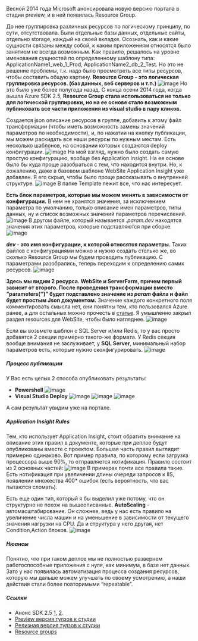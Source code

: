 Весной 2014 года Microsoft анонсировала новую версию портала в стадии preview, и в ней появилась Resource Group. 

До нее группировка различных ресурсов по логическому принципу, по сути, отсутствовала. Были отдельные базы данных, отдельные сайты, отдельно storage, каждый на своей вкладке. Осознать, как и какие сущности связаны между собой, к каким приложениям относятся было занятием не всегда возможным. Как правило, решалось на уровне именования сущностей по определенному шаблону типа: ApplicationName1_web_1_Prod, ApplicationName2_db_2_Test. Но это не решение проблемы, т.к. надо было просмотреть все типы ресурсов, чтобы составить общую картину.
<b>Resource Group - это логическая группировка ресурсов. (баз данных, веб серверов и т.п.)</b>
<img src="http://habrastorage.org/files/d0f/a1f/d43/d0fa1fd4330d4909a452794ff707689e.png" alt="image"/>
Но это было уже более полугода назад. С конца осени 2014 года, когда вышла Azure SDK 2.5, <b>Resource Group стала использоваться не только для логической группировки, но на ее основе стало возможным публиковать все части приложения из visual studio в пару кликов.</b>
 
Создается json описание ресурсов в группе, добавить к этому файл трансформации (чтобы иметь возможность замены значений параметров по необходимости), и, по нажатии на кнопку публикации, мы можем раскидать все наши ресурсы по нужным местам. 
<habracut>
Есть несколько шаблонов, на основании которых создаются deploy конфигурации.
<img src="http://habrastorage.org/files/b52/7de/aa3/b527deaa30dd42f2b565a20c22e890f8.png" alt="image"/>
На мой взгляд, нужно было создать самую простую конфигурацию, вообще без Application Insight. На ее основе было бы куда проще разобраться с тем, что находится внутри. Но, к сожалению, даже в базовом шаблоне WebSite Application Insight уже добавлен.  Я его скрыл, чтобы было проще рассказывать о внутренней структуре.
<spoiler title="В итоге получится вот такой проект">
<img src="http://habrastorage.org/files/a9d/73a/12b/a9d73a12b36d4f4d8d1314076aeed07c.png" alt="image"/></spoiler>
В папке Template лежит все, что нас интересует. 

<b>Есть блок параметров, которые мы можем менять в зависимости от конфигурации.</b>
В нем не хранятся значения, за исключением параметра по умолчанию, только описание имен параметров, типы данных, ну и список возможных значений параметров перечислений.
<img src="http://habrastorage.org/files/9ff/2b5/737/9ff2b5737e1e4b21950771b77b67941a.png" alt="image"/>
В другом файле, который называется *.param.dev* находятся значения этих параметров, которые подставляются при сборке.
<img src="http://habrastorage.org/files/69a/16d/abe/69a16dabe29142d5ad22ed2b2635a940.png" alt="image"/>

<b>*dev* - это имя конфигурации, к которой относятся параметры.</b> Таких файлов с конфигурациями можно и нужно создать столько же, во сколько Resource Group мы будем проводить публикацию. 
С параметрами разобрались, теперь переходим к определению самих ресурсов.
<img src="http://habrastorage.org/files/418/452/e46/418452e46685493d821cd2c23945cfc9.png" alt="image"/>

<b>Здесь мы видим 2 ресурса. WebSite и ServerFarm, причем первый зависит от второго. После проведения трансформации вместо “parameters(‘’)” будет подставлено значение из *param* файла и файл будет простым Json документом.</b> Значение каждого конкретного поля комментировать смысла нет, они понятны тем, кто пользовался Azure ранее, а для остальных можно прочесть в <a href="http://azure.microsoft.com/blog/2014/11/26/azure-resource-manager-2-5-for-visual-studio/">статье</a>.
Я умышленно закрыл раздел resources для WebSite, чтобы было нагляднее. 
<spoiler title="Внутри ресурса - стандартные MSDEPLOY"><img src="http://habrastorage.org/files/ecd/9a9/0a2/ecd9a90a2880408a95ecb30a91c978d8.png" alt="image"/></spoiler>

Если вы возьмете шаблон с SQL Server и/или Redis, то у вас просто добавятся 2 секции примерно такого-же формата. У Redis секция вообще внимания не заслуживает, у <b>SQL Server</b>, минимальный набор параметров есть, которые нужно сконфигурировать. 
<spoiler title="Учетные данные администратора,размеры базы, collation, от куда принимать запросы  и т.п.">
<img src="http://habrastorage.org/files/b1c/517/3c3/b1c5173c375b41fc942312e4c86cde04.png" alt="image"/>
</spoiler>

<h5><b>Процесс публикации</b></h5>
У Вас есть целых 2 способа опубликовать результаты:
<ul>
<li><b>Powershell </b>
<spoiler title="Либо исполняете powershell скрипт, заботливо созданный разработчиками для автоматизации.">
<img src="http://habrastorage.org/files/519/cbf/bb6/519cbfbb610742e1873e344d4df88bab.png" alt="image"/></spoiler>
</li>
<li><b> Visual Studio Deploy</b>
<spoiler title="Либо нажимаете кнопку deploy на проекте,">
<img src="http://habrastorage.org/files/61c/dbb/6e8/61cdbb6e85a04aac8a177373c6d3b762.png" alt="image"/>
</spoiler>
<spoiler title="выбрав на основании какой подписки Azure и каких параметров проводить публикацию. ">
<img src="http://habrastorage.org/files/51f/51a/653/51f51a653a034ce39c0a905a182f697d.png" alt="image"/>
</spoiler>
<spoiler title="За процессом работы мы можем наблюдать в консоли Output ">
<img src="http://habrastorage.org/files/ea4/ba1/510/ea4ba15102e84ab69f4db7ab580d33a9.png" alt="image"/>
</spoiler>
</li>
</ul>
А сам результат увидим уже на портале.

<h5><b>Application Insight Rules</b></h5>
Тем, кто использует Application Insight, стоит обратить внимание на описание этих правил в документе, которые при деплое будут опубликованы вместе с проектом.
Большая часть правил выглядит примерно одинаково. Вот пример правила, по которому если загрузка процессора выше 90%, то отправляется нотификация. Правило состоит из 2 основных частей: 
<spoiler title="Condition - условие, которое должно выполниться, и Action- действие, которое выполнится по условию."><img src="http://habrastorage.org/files/17d/b89/1c8/17db891c8c554736b6821afce8ceb6cd.png" alt="image"/></spoiler>
В примерах почти все правила такие. Есть нотификация при увеличении длины очереди запросов к IIS, появлении множества 400* ошибок (есть вероятность, что вас пытаются сломать).

Есть еще один тип, который я бы выделил уже потому, что он структурно не похож на вышеописанные. <b>AutoScaling</b> - автомасштабирование.
Он сложнее, ведь у нас есть правило на увеличение числа машин и на уменьшение в зависимости от текущего значения нагрузки на CPU. Да и структура у него другая, нет Condition,Action блоков. 
<spoiler title="Есть MetricTrigger и ScaleAction. Не знаю, зачем было называть по другому, но наверное причина была. "><img src="http://habrastorage.org/files/abc/57c/2c2/abc57c2c286546c6a07b2ba5c6b74e1b.png" alt="image"/></spoiler>

<h5><b>Нюансы</b></h5>
Понятно, что при таком деплое мы не полностью развернем работоспособные приложения с нуля, как минимум, в базе нет данных.
Зато у нас появилась автоматизация процесса создания ресурсов, которую мы дальше можем улучшать по своему усмотрению, а наши действия стали более повторимыми “repeatable”.

<h5><b>Ссылки</b></h5>
<ul>
	<li>Анонс SDK 2.5 <a href="http://azure.microsoft.com/blog/2014/11/12/announcing-azure-sdk-2-5-for-net-and-visual-studio-2015-preview/">1</a>, <a href="http://msdn.microsoft.com/en-us/library/azure/dn873976.aspx">2</a>.</li>
	<li><a href="http://azure.microsoft.com/blog/2014/08/11/azure-resource-manager-tools-preview/">Preview версия тулзов к студии</a></li>
	<li><a href="http://azure.microsoft.com/blog/2014/11/26/azure-resource-manager-2-5-for-visual-studio/">Релизная версия тулзов к студии</a></li>
	<li><a href="http://azure.microsoft.com/en-us/documentation/articles/azure-preview-portal-using-resource-groups/">Resource groups</a></li>
</ul>